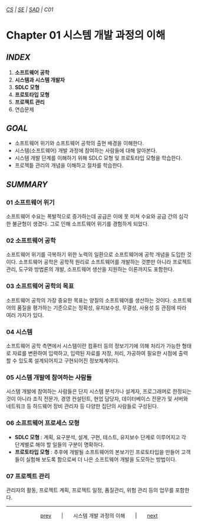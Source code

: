 ###### [*CS*](../../README.md) | [*SE*](../README.md) | [*SAD*](README.md) | *C01*

# Chapter 01 시스템 개발 과정의 이해

## *INDEX*

1. **소프트웨어 공학** [<img src="https://img.icons8.com/ios/250/000000/circled-up-right-2.png" width="14">](C01-01.md)
2. **시스템과 시스템 개발자** [<img src="https://img.icons8.com/ios/250/000000/circled-up-right-2.png" width="14">](C01-02.md)
3. **SDLC 모형** [<img src="https://img.icons8.com/ios/250/000000/circled-up-right-2.png" width="14">](C01-03.md)
4. **프로토타입 모형** [<img src="https://img.icons8.com/ios/250/000000/circled-up-right-2.png" width="14">](C01-04.md)
5. **프로젝트 관리** [<img src="https://img.icons8.com/ios/250/000000/circled-up-right-2.png" width="14">](C01-05.md)
6. 연습문제 [<img src="https://img.icons8.com/ios/250/000000/circled-up-right-2.png" width="14">](C01-example.md)

## *GOAL*

* 소프트웨어 위기와 소프트웨어 공학의 출현 배경을 이해한다.
* 시스템(소프트웨어) 개발 과정에 참여하는 사람들에 대해 알아본다.
* 시스템 개발 단계를 이해하기 위해 SDLC 모형 및 프로토타입 모형을 학습한다.
* 프로젝틑 관리의 개념을 이해하고 절차를 학습한다.

## *SUMMARY*

### 01 소프트웨어 위기

소프트웨어 수요는 폭발적으로 증가하는데 공급은 이에 못 미쳐 수요와 공급 간의 심각한 불균형이 생겼다. 그로 인해 소프트웨어 위기를 경험하게 되었다.

### 02 소프트웨어 공학

소프트웨어 위기를 극복하기 위한 노력의 일환으로 소프트웨어에 공학 개념을 도입한 것이다. 소프트웨어 공학은 공학적 원리로 소프트웨어를 개발하는 것뿐만 아니라 프로젝트 관리, 도구와 방법론의 개발, 소프트웨어 생산을 지원하는 이론까지도 포함한다.

### 03 소프트웨어 공학의 목표

소프트웨어 공학의 가장 중요한 목표는 양질의 소프트웨어를 생산하는 것이다. 소프트웨어의 품질을 평가하는 기준으로는 정확성, 유지보수성, 무결성, 사용성 등 관점에 따라 여러 가지가 있다.

### 04 시스템

소프트웨어 공학 측면에서 시스템이란 컴퓨터 등의 정보기기에 의해 처리가 가능한 형태로 자료를 변환하여 입력하고, 입력된 자료를 저장, 처리, 가공하여 필요한 시점에 출력할 수 있도록 설계되어지고 구현되어진 정보체계이다.

### 05 시스템 개발에 참여하는 사람들

시스템 개발에 참여하는 사람들은 단지 시스템 분석가나 설계자, 프로그래머로 한정되는 것이 아니라 조직 전문가, 경영 컨설턴트, 현업 담당자, 데이터베이스 전문가 및 서버와 네트워크 등 하드웨어 장비 관리자 등 다양한 집단의 사람들로 구성된다.

### 06 소프트웨어 프로세스 모형

* **SDLC 모형** : 계획, 요구분석, 설계, 구현, 테스트, 유지보수 단계로 이루어지고 각 단계별로 해야 할 일들의 구분이 명확하다.
* **프로토타입 모형** : 추후에 개발될 소프트웨어의 본보기인 프로토타입을 만들어 고객들이 실험해 보도록 함으로써 더 나은 소프트웨어 개발을 도모하는 방법이다.

### 07 프로젝트 관리

관리자의 활동, 프로젝트 계획, 프로젝트 일정, 품질관리, 위험 관리 등의 업무를 포함한다.

---

<p style="text-align:center">
    <a href="README.md">prev</a>
    &nbsp; &nbsp; &nbsp; | &nbsp; &nbsp; &nbsp;
    시스템 개발 과정의 이해
    &nbsp; &nbsp; &nbsp; | &nbsp; &nbsp; &nbsp;
    <a href="C02-00.md">next</a>
</p>
